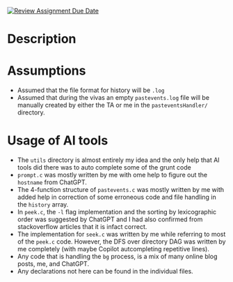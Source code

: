 [![Review Assignment Due Date](https://classroom.github.com/assets/deadline-readme-button-24ddc0f5d75046c5622901739e7c5dd533143b0c8e959d652212380cedb1ea36.svg)](https://classroom.github.com/a/76mHqLr5)
# Description

# Assumptions
- Assumed that the file format for history will be `.log`
- Assumed that during the vivas an empty `pastevents.log` file will be manually created by either the TA or me in the `pasteventsHandler/` directory. 

# Usage of AI tools
- The `utils` directory is almost entirely my idea and the only help that AI tools did there was to auto complete some of the grunt code
- `prompt.c` was mostly written by me with ome help to figure out the `hostname` from ChatGPT.
- The 4-function structure of `pastevents.c` was mostly written by me with added help in correction of some erroneous code and file handling in the `history` array.
- In `peek.c`, the `-l` flag implementation and the sorting by lexicographic order was suggested by ChatGPT and I had also confirmed from stackoverflow articles that it is infact correct.
- The implementation for `seek.c` was written by me while referring to most of the `peek.c` code. However, the DFS over directory DAG was written by me completely (with maybe Copilot autcompleting repetitive lines).
- Any code that is handling the `bg` process, is a mix of many online blog posts, me, and ChatGPT.
- Any declarations not here can be found in the individual files.